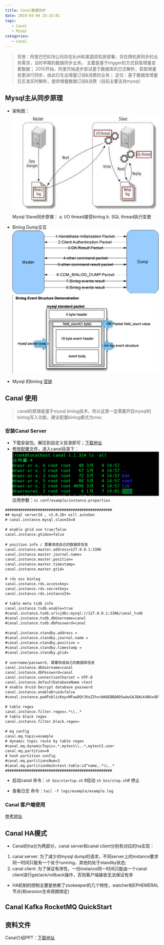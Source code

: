```yaml
---
title: Canal数据同步
date: 2019-03-04 15:33:01
tags:
   - Canal
   - Mysql
categories:
   - Canal
---
```


> 背景：阿里巴巴B2B公司存在杭州和美国双机房部署，存在跨机房同步的业务需求，当时早期的数据同步业务， 主要是基于trigger的方式获取增量变更数据；
> 2010开始，阿里开始逐步尝试基于数据库的日志解析，获取增量变更进行同步，由此衍生出增量订阅&消费的业务；
> 定位：基于数据库增量日志准实时解析，提供增量数据订阅&消费（目前主要支持mysql）
<!-- more -->

## Mysql主从同步原理
- 架构图：
![图1](https://raw.githubusercontent.com/aikaiqiang/aikq-blog-comments/master/notepic/%E5%9B%BE%E7%89%871.jpg)
Mysql Slave同步原理：
a. I/O thread接受binlog
b. SQL thread执行变更

- Binlog Dump交互
![图2](https://raw.githubusercontent.com/aikaiqiang/aikq-blog-comments/master/notepic/%E5%9B%BE%E7%89%872.png)
![图3](https://raw.githubusercontent.com/aikaiqiang/aikq-blog-comments/master/notepic/%E5%9B%BE%E7%89%873.png)


* Mysql 的binlog [官链](https://dev.mysql.com/doc/internals/en/binary-log.html)
## Canal 使用
> canal的原理是基于mysql binlog技术，所以这里一定需要开启mysql的binlog写入功能，建议配置binlog模式为row;
### 安装Canal Server
- 下载安装包，解压到自定义目录即可；[下载地址](https://github.com/alibaba/canal/releases)
- 修改配置文件，进入canal目录下：
![图4](https://raw.githubusercontent.com/aikaiqiang/aikq-blog-comments/master/notepic/20190304150020.png)
应用参数：`vi conf/example/instance.properties`
```
#################################################
## mysql serverId , v1.0.26+ will autoGen
# canal.instance.mysql.slaveId=0

# enable gtid use true/false
canal.instance.gtidon=false

# position info / 需要改成自己的数据库信息
canal.instance.master.address=127.0.0.1:3306
canal.instance.master.journal.name=
canal.instance.master.position=
canal.instance.master.timestamp=
canal.instance.master.gtid=

# rds oss binlog
canal.instance.rds.accesskey=
canal.instance.rds.secretkey=
canal.instance.rds.instanceId=

# table meta tsdb info
canal.instance.tsdb.enable=true
#canal.instance.tsdb.url=jdbc:mysql://127.0.0.1:3306/canal_tsdb
#canal.instance.tsdb.dbUsername=canal
#canal.instance.tsdb.dbPassword=canal

#canal.instance.standby.address =
#canal.instance.standby.journal.name =
#canal.instance.standby.position =
#canal.instance.standby.timestamp =
#canal.instance.standby.gtid=

# username/password, 需要改成自己的数据库信息
canal.instance.dbUsername=canal
canal.instance.dbPassword=canal
canal.instance.connectionCharset = UTF-8
canal.instance.defaultDatabaseName =test
# enable druid Decrypt database password
canal.instance.enableDruid=false
#canal.instance.pwdPublicKey=MFwwDQYJKoZIhvcNAQEBBQADSwAwSAJBALK4BUxdDltRRE5/zXpVEVPUgunvscYFtEip3pmLlhrWpacX7y7GCMo2/JM6LeHmiiNdH1FWgGCpUfircSwlWKUCAwEAAQ==

# table regex
canal.instance.filter.regex=.*\\..*
# table black regex
canal.instance.filter.black.regex=

# mq config
canal.mq.topic=example
# dynamic topic route by table regex
#canal.mq.dynamicTopic=.*,mytest\\..*,mytest2.user
canal.mq.partition=0
# hash partition config
#canal.mq.partitionsNum=3
#canal.mq.partitionHash=test.table:id^name,.*\\..*
#################################################
```

- 启动canal
命令：`sh bin/startup.sh` #启动  `sh bin/stop.sh`# 停止

- 查看日志
命令：`tail -f logs/example/example.log`

### Canal 客户端使用
[参考地址](https://github.com/alibaba/canal/wiki/ClientExample)


## Canal HA模式
- Canal的ha分为两部分，canal server和canal client分别有对应的ha实现：
1. canal server:  为了减少对mysql dump的请求，不同server上的instance要求同一时间只能有一个处于running，其他的处于standby状态;
2. canal client: 为了保证有序性，一份instance同一时间只能由一个canal client进行get/ack/rollback操作，否则客户端接收无法保证有序
- HA机制的控制主要是依赖了zookeeper的几个特性，watcher和EPHEMERAL节点(和session生命周期绑定)
## Canal Kafka RocketMQ QuickStart


## 资料文件
Canal介绍PPT：[下载地址](https://raw.githubusercontent.com/aikaiqiang/aikq-blog-comments/master/canal%E4%BA%A7%E5%93%81%E4%BB%8B%E7%BB%8D.pptx)
